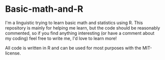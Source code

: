 # Basic-math-and-R
I'm a linguistic trying to learn basic math and statistics using R. 
This repository is mainly for helping me learn, but the code should be reasonably commented, so if you find anything interesting (or have a comment about my coding) feel free to write me, I'd love to learn more!

All code is written in R and can be used for most purposes with the MIT-license. 



